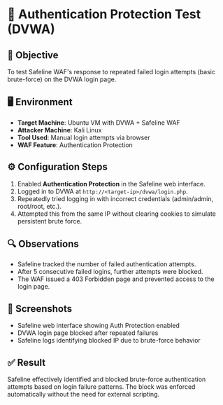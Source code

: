 # 🔐 Authentication Protection Test (DVWA)

## 📌 Objective

To test Safeline WAF's response to repeated failed login attempts (basic brute-force) on the DVWA login page.

## 🖥️ Environment

- **Target Machine**: Ubuntu VM with DVWA + Safeline WAF
- **Attacker Machine**: Kali Linux
- **Tool Used**: Manual login attempts via browser
- **WAF Feature**: Authentication Protection

## ⚙️ Configuration Steps

1. Enabled **Authentication Protection** in the Safeline web interface.
2. Logged in to DVWA at `http://<target-ip>/dvwa/login.php`.
3. Repeatedly tried logging in with incorrect credentials (admin/admin, root/root, etc.).
4. Attempted this from the same IP without clearing cookies to simulate persistent brute force.

## 🔍 Observations

- Safeline tracked the number of failed authentication attempts.
- After 5 consecutive failed logins, further attempts were blocked.
- The WAF issued a 403 Forbidden page and prevented access to the login page.

## 📸 Screenshots

- Safeline web interface showing Auth Protection enabled
- DVWA login page blocked after repeated failures
- Safeline logs identifying blocked IP due to brute-force behavior

## ✅ Result

Safeline effectively identified and blocked brute-force authentication attempts based on login failure patterns. The block was enforced automatically without the need for external scripting.
